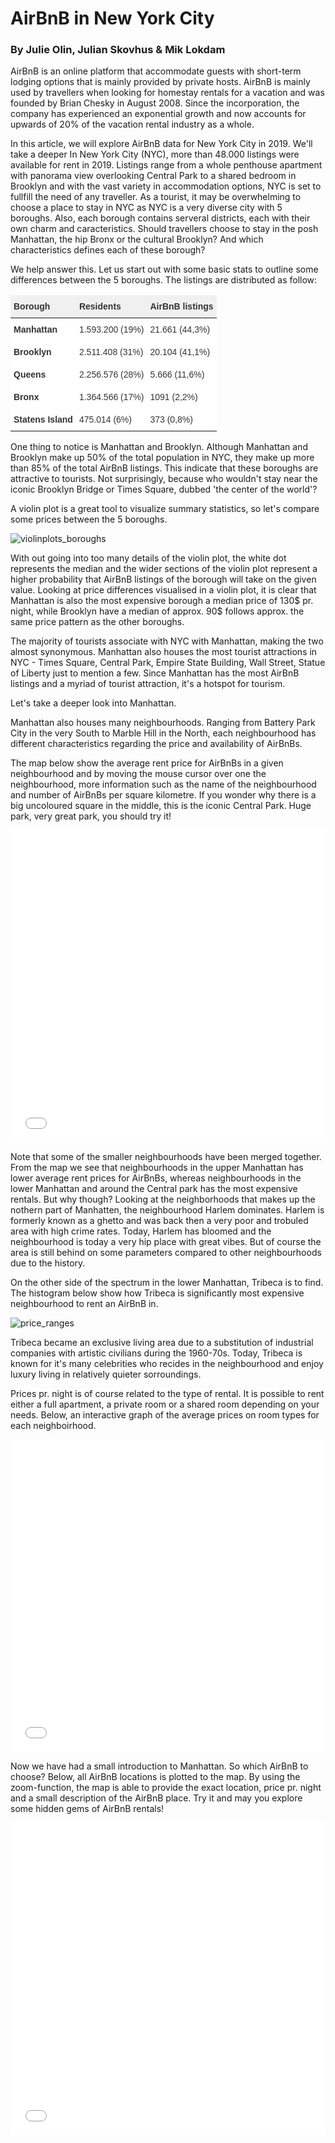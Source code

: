 # AirBnB in New York City

### By Julie Olin, Julian Skovhus & Mik Lokdam

AirBnB is an online platform that accommodate guests with short-term lodging options that is mainly provided by private hosts. AirBnB is mainly used by travellers when looking for homestay rentals for a vacation and was founded by Brian Chesky in August 2008. Since the incorporation, the company has experienced an exponential growth and now accounts for upwards of 20% of the vacation rental industry as a whole.

In this article, we will explore AirBnB data for New York City in 2019. We'll take a deeper 
In New York City (NYC), more than 48.000 listings were available for rent in 2019. Listings range from a whole penthouse apartment with panorama view overlooking Central Park to a shared bedroom in Brooklyn and with the vast variety in accommodation options, NYC is set to fullfill the need of any traveller. As a tourist, it may be overwhelming to choose a place to stay in NYC as NYC is a very diverse city with 5 boroughs. Also, each borough contains serveral districts, each with their own charm and caracteristics. Should travellers choose to stay in the posh Manhattan, the hip Bronx or the cultural Brooklyn? And which characteristics defines each of these borough?

We help answer this. Let us start out with some basic stats to outline some differences between the 5 boroughs. The listings are distributed as follow:

<style type="text/css">
.tg  {border:none;border-collapse:collapse;border-color:#ccc;border-spacing:0;}
.tg td{background-color:#fff;border-color:#ccc;border-style:solid;border-width:0px;color:#333;
  font-family:Inconsolata , sans-serif;font-size:14px;overflow:hidden;padding:10px 5px;word-break:normal;}
.tg th{background-color:#f0f0f0;border-color:#ccc;border-style:solid;border-width:0px;color:#333;
  font-family:Inconsolata , sans-serif;font-size:14px;font-weight:normal;overflow:hidden;padding:10px 5px;word-break:normal;}
.tg .tg-fymr{border-color:inherit;font-weight:bold;text-align:left;vertical-align:top}
.tg .tg-0pky{border-color:inherit;text-align:left;vertical-align:top}
</style>
<table class="tg">
<thead>
  <tr>
    <th class="tg-fymr">Borough</th>
    <th class="tg-fymr">Residents</th>
    <th class="tg-fymr">AirBnB listings</th>
  </tr>
</thead>
<tbody>
  <tr>
    <td class="tg-fymr">Manhattan</td>
    <td class="tg-0pky">1.593.200 (19%)</td>
    <td class="tg-0pky">21.661 (44,3%)</td>
  </tr>
  <tr>
    <td class="tg-fymr">Brooklyn</td>
    <td class="tg-0pky">2.511.408 (31%)</td>
    <td class="tg-0pky">20.104 (41,1%)</td>
  </tr>
  <tr>
    <td class="tg-fymr">Queens</td>
    <td class="tg-0pky">2.256.576 (28%)</td>
    <td class="tg-0pky">5.666 (11,6%)</td>
  </tr>
  <tr>
    <td class="tg-fymr">Bronx</td>
    <td class="tg-0pky">1.364.566 (17%)</td>
    <td class="tg-0pky">1091 (2,2%)</td>
  </tr>
  <tr>
    <td class="tg-fymr">Statens Island</td>
    <td class="tg-0pky">475.014 (6%)</td>
    <td class="tg-0pky">373 (0,8%)</td>
  </tr>
</tbody>
</table>

One thing to notice is Manhattan and Brooklyn. Although Manhattan and Brooklyn make up 50% of the total population in NYC, they make up more than 85% of the total AirBnB listings. This indicate that these boroughs are attractive to tourists. Not surprisingly, because who wouldn't stay near the iconic Brooklyn Bridge or Times Square, dubbed 'the center of the world'?

A violin plot is a great tool to visualize summary statistics, so let's compare some prices between the 5 boroughs.

![violinplots_boroughs](images/fig1.png)

With out going into too many details of the violin plot, the white dot represents the median and the wider sections of the violin plot represent a higher probability that AirBnB listings of the borough will take on the given value.
Looking at price differences visualised in a violin plot, it is clear that Manhattan is also the most expensive borough a median price of 130$ pr. night, while Brooklyn have a median of approx. 90$ follows approx. the same price pattern as the other boroughs. 

The majority of tourists associate with NYC with Manhattan, making the two almost synonymous. Manhattan also houses the most tourist attractions in NYC - Times Square, Central Park, Empire State Building, Wall Street, Statue of Liberty just to mention a few. Since Manhattan has the most AirBnB listings and a myriad of tourist attraction, it's a hotspot for tourism. 

Let's take a deeper look into Manhattan.

Manhattan also houses many neighbourhoods. Ranging from Battery Park City in the very South to Marble Hill in the North, each neighbourhood has different characteristics regarding the price and availability of AirBnBs. 

The map below show the average rent price for AirBnBs in a given neighbourhood and by moving the mouse cursor over one the neighbourhood, more information such as the name of the neighbourhood and number of AirBnBs per square kilometre. If you wonder why there is a big uncoloured square in the middle, this is the iconic Central Park. Huge park, very great park, you should try it! 

<iframe src="mymap.html"
    sandbox="allow-same-origin allow-scripts"
    width="100%"
    height="500"
    scrolling="no"
    seamless="seamless"
    frameborder="0">
</iframe>

Note that some of the smaller neighbourhoods have been merged together. From the map we see that neighbourhoods in the upper Manhattan has lower average rent prices for AirBnBs, whereas neighbourhoods in the lower Manhattan and around the Central park has the most expensive rentals. But why though? 
Looking at the neighborhoods that makes up the nothern part of Manhatten, the neighbourhood Harlem dominates. Harlem is formerly known as a ghetto and was back then a very poor and trobuled area with high crime rates. Today, Harlem has bloomed and the neighbourhood is today a very hip place with great vibes. But of course the area is still behind on some parameters compared to other neighbourhoods due to the history. 

On the other side of the spectrum in the lower Manhattan, Tribeca is to find. The histogram below show how Tribeca is significantly most expensive neighbourhood to rent an AirBnB in. 

![price_ranges](images/fig4.png)

Tribeca became an exclusive living area due to a substitution of industrial companies with artistic civilians during the 1960-70s. Today, Tribeca is known for it's many celebrities who recides in the neighbourhood and enjoy luxury living in relatively quieter sorroundings.

Prices pr. night is of course related to the type of rental. It is possible to rent either a full apartment, a private room or a shared room depending on your needs. Below, an interactive graph of the average prices on room types for each neighboirhood.

<iframe src="bokeh.html"
    sandbox="allow-same-origin allow-scripts"
    width="100%"
    height="500"
    scrolling="no"
    seamless="seamless"
    frameborder="0">
</iframe>

Now we have had a small introduction to Manhattan. So which AirBnB to choose? Below, all AirBnB locations is plotted to the map. By using the zoom-function, the map is able to provide the exact location, price pr. night and a small description of the AirBnB place. Try it and may you explore some hidden gems of AirBnB rentals!

<iframe src="mapcluster_final1.html"
    sandbox="allow-same-origin allow-scripts"
    width="100%"
    height="500"
    scrolling="no"
    seamless="seamless"
    frameborder="0">
</iframe>

